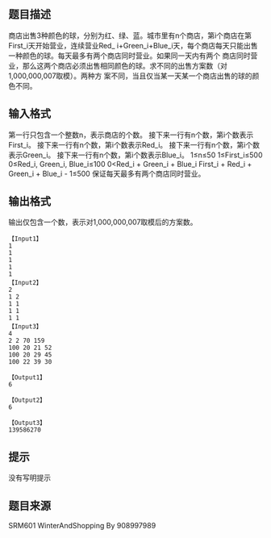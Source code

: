


## 题目描述
商店出售3种颜色的球，分别为红、绿、蓝。城市里有n个商店，第i个商店在第First_i天开始营业，连续营业Red_
i+Green_i+Blue_i天，每个商店每天只能出售一种颜色的球。每天最多有两个商店同时营业。如果同一天内有两个
商店同时营业，那么这两个商店必须出售相同颜色的球。求不同的出售方案数（对1,000,000,007取模）。两种方
案不同，当且仅当某一天某一个商店出售的球的颜色不同。
## 输入格式
第一行只包含一个整数n，表示商店的个数。
接下来一行有n个数，第i个数表示First_i。
接下来一行有n个数，第i个数表示Red_i。
接下来一行有n个数，第i个数表示Green_i。
接下来一行有n个数，第i个数表示Blue_i。
1≤n≤50
1≤First_i≤500
0≤Red_i, Green_i, Blue_i≤100
0<Red_i + Green_i + Blue_i
First_i + Red_i + Green_i + Blue_i - 1≤500
保证每天最多有两个商店同时营业。
## 输出格式
输出仅包含一个数，表示对1,000,000,007取模后的方案数。

```input1
【Input1】
1
1
1
1
1
【Input2】
2
1 2
1 1
1 1
1 1
【Input3】
4
2 2 70 159
100 20 21 52
100 20 29 45
100 22 39 30

```
```output1
【Output1】
6

【Output2】
6

【Output3】
139586270
```

## 提示
没有写明提示
## 题目来源
SRM601 WinterAndShopping By 908997989


